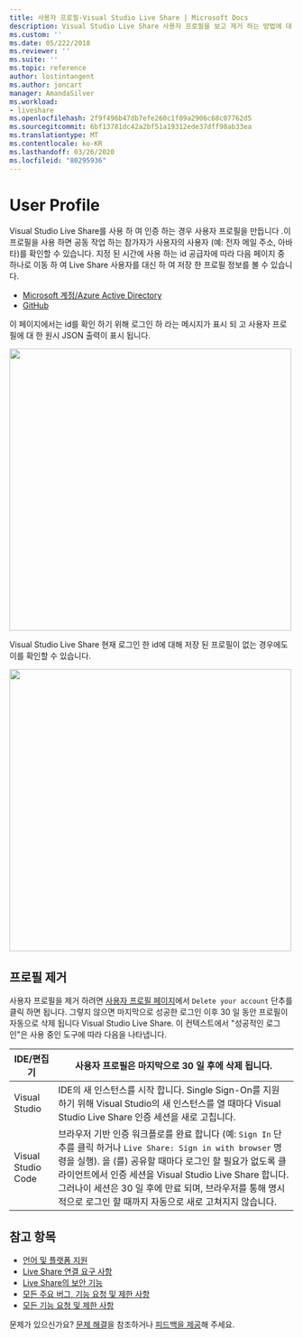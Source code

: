 ```yaml
---
title: 사용자 프로필-Visual Studio Live Share | Microsoft Docs
description: Visual Studio Live Share 사용자 프로필을 보고 제거 하는 방법에 대 한 개요입니다.
ms.custom: ''
ms.date: 05/222/2018
ms.reviewer: ''
ms.suite: ''
ms.topic: reference
author: lostintangent
ms.author: joncart
manager: AmandaSilver
ms.workload:
- liveshare
ms.openlocfilehash: 2f9f496b47db7efe260c1f09a2906c68c07762d5
ms.sourcegitcommit: 6bf13781dc42a2bf51a19312ede37dff98ab33ea
ms.translationtype: MT
ms.contentlocale: ko-KR
ms.lasthandoff: 03/26/2020
ms.locfileid: "80295936"
---
```

<!--
Copyright &copy; Microsoft Corporation
All rights reserved.
Creative Commons Attribution 4.0 License (International): https://creativecommons.org/licenses/by/4.0/legalcode
-->

# <a name="user-profile"></a>User Profile

Visual Studio Live Share를 사용 하 여 인증 하는 경우 사용자 프로필을 만듭니다 .이 프로필을 사용 하면 공동 작업 하는 참가자가 사용자의 사용자 (예: 전자 메일 주소, 아바타)를 확인할 수 있습니다. 지정 된 시간에 사용 하는 id 공급자에 따라 다음 페이지 중 하나로 이동 하 여 Live Share 사용자를 대신 하 여 저장 한 프로필 정보를 볼 수 있습니다.

- [Microsoft 계정/Azure Active Directory](https://prod.liveshare.vsengsaas.visualstudio.com/auth/identity/microsoft/viewprofile)
- [GitHub](https://prod.liveshare.vsengsaas.visualstudio.com/auth/identity/github/viewprofile)

이 페이지에서는 id를 확인 하기 위해 로그인 하 라는 메시지가 표시 되 고 사용자 프로필에 대 한 원시 JSON 출력이 표시 됩니다.

<img width="500px" src="media/user-profile.png" />

Visual Studio Live Share 현재 로그인 한 id에 대해 저장 된 프로필이 없는 경우에도이를 확인할 수 있습니다.

<img width="500px" src="media/no-profile.png" />

## <a name="removing-your-profile"></a>프로필 제거

사용자 프로필을 제거 하려면 [사용자 프로필 페이지](#user-profile)에서 `Delete your account` 단추를 클릭 하면 됩니다. 그렇지 않으면 마지막으로 성공한 로그인 이후 30 일 동안 프로필이 자동으로 삭제 됩니다 Visual Studio Live Share. 이 컨텍스트에서 "성공적인 로그인"은 사용 중인 도구에 따라 다음을 나타냅니다.

| IDE/편집기 | 사용자 프로필은 마지막으로 30 일 후에 삭제 됩니다. |
|-|-|
| Visual Studio | IDE의 새 인스턴스를 시작 합니다. Single Sign-On를 지원 하기 위해 Visual Studio의 새 인스턴스를 열 때마다 Visual Studio Live Share 인증 세션을 새로 고칩니다. |
| Visual Studio Code | 브라우저 기반 인증 워크플로를 완료 합니다 (예: `Sign In` 단추를 클릭 하거나 `Live Share: Sign in with browser` 명령을 실행). 을 (를) 공유할 때마다 로그인 할 필요가 없도록 클라이언트에서 인증 세션을 Visual Studio Live Share 합니다. 그러나이 세션은 30 일 후에 만료 되며, 브라우저를 통해 명시적으로 로그인 할 때까지 자동으로 새로 고쳐지지 않습니다. |

## <a name="see-also"></a>참고 항목

- [언어 및 플랫폼 지원](reference/platform-support.md)
- [Live Share 연결 요구 사항](reference/connectivity.md)
- [Live Share의 보안 기능](reference/security.md)
- [모든 주요 버그, 기능 요청 및 제한 사항](https://aka.ms/vsls-issues)
- [모든 기능 요청 및 제한 사항](https://aka.ms/vsls-feature-requests)

문제가 있으신가요? [문제 해결](troubleshooting.md)을 참조하거나 [피드백을 제공](support.md)해 주세요.
